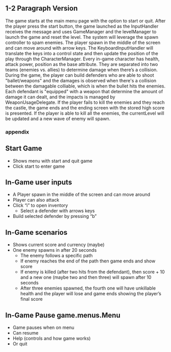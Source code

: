 ## 1-2 Paragraph Version

The game starts at the main menu page with the option to start or quit. 
After the player press the start button, the game launched as the InputHandler receives the message and uses GameManager and the levelManager to launch the game and reset the level. 
The system will leverage the spawn controller to spam enemies. 
The player spawn in the middle of the screen and can move around with arrow keys. 
The KeyboardInputHandler will translate the keys into a control state and then update the position of the play through the CharacterManager. 
Every in-game character has health, attack power, position as the base attribute. 
They are separated into two teams (enemies vs. 
allies) to determine damage when there’s a collision. 
During the game, the player can build defenders who are able to shoot "ballet/weapons" and the damages is observed when there's a collision between the damagable colliable, which is when the bullet hits the enemies. 
Each defendant is "equipped" with a weapon that determine the amount of damage it can dealt, and the impacts is managed by WeaponUsageDelegate. 
If the player fails to kill the enemies and they reach the castle, the game ends and the ending screen with the stored high score is presented. 
If the player is able to kill all the enemies, the currentLevel will be updated and a new wave of enemy will spawn.

### appendix

## Start Game

- Shows menu with start and quit game
- Click start to enter game

## In-Game user inputs

- A Player spawn in the middle of the screen and can move around
- Player can also attack
- Click “i” to open inventory
  - Select a defender with arrows keys
- Build selected defender by pressing “b”

## In-Game scenarios

- Shows current score and currency (maybe)
- One enemy spawns in after 20 seconds
  - The enemy follows a specific path
  - If enemy reaches the end of the path then game ends and show score
  - If enemy is killed (after two hits from the defendant), then score + 10 and a new one (maybe two and then three) will spawn after 10 seconds
  - After three enemies spawned, the fourth one will have unkillable health and the player will lose and game ends showing the player’s final score

## In-Game Pause game.menus.Menu

- Game pauses when on menu
- Can resume
- Help (controls and how game works)
- Or quit

